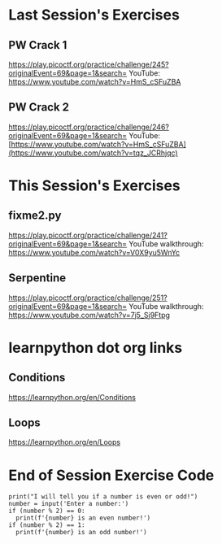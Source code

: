 # Last Session's Exercises
## PW Crack 1
https://play.picoctf.org/practice/challenge/245?originalEvent=69&page=1&search=
YouTube:
https://www.youtube.com/watch?v=HmS_cSFuZBA

## PW Crack 2
https://play.picoctf.org/practice/challenge/246?originalEvent=69&page=1&search=
YouTube:
[https://www.youtube.com/watch?v=HmS_cSFuZBA](https://www.youtube.com/watch?v=tqz_JCRhjqc)

# This Session's Exercises
## fixme2.py
https://play.picoctf.org/practice/challenge/241?originalEvent=69&page=1&search=
YouTube walkthrough:
https://www.youtube.com/watch?v=V0X9yu5WnYc

## Serpentine
https://play.picoctf.org/practice/challenge/251?originalEvent=69&page=1&search=
YouTube walkthrough:
https://www.youtube.com/watch?v=7j5_Sj9Ftpg

# learnpython dot org links
## Conditions
https://learnpython.org/en/Conditions
## Loops
https://learnpython.org/en/Loops

# End of Session Exercise Code
```
print("I will tell you if a number is even or odd!")
number = input('Enter a number:')
if (number % 2) == 0:
  print(f'{number} is an even number!')
if (number % 2) == 1:
  print(f'{number} is an odd number!')
```
